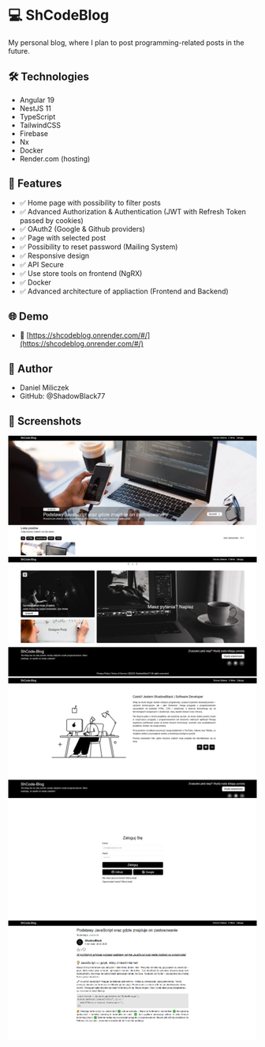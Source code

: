 # 💻 ShCodeBlog

My personal blog, where I plan to post programming-related posts in the future.

## 🛠️ Technologies

- Angular 19
- NestJS 11
- TypeScript
- TailwindCSS
- Firebase
- Nx
- Docker
- Render.com (hosting)

## 🎯 Features

- ✅ Home page with possibility to filter posts
- ✅ Advanced Authorization & Authentication (JWT with Refresh Token passed by cookies)
- ✅ OAuth2 (Google & Github providers)
- ✅ Page with selected post
- ✅ Possibility to reset password (Mailing System)
- ✅ Responsive design
- ✅ API Secure
- ✅ Use store tools on frontend (NgRX)
- ✅ Docker
- ✅ Advanced architecture of appliaction (Frontend and Backend)

## 🌐 Demo
- 🔗 [https://shcodeblog.onrender.com/#/](https://shcodeblog.onrender.com/#/)

## 🧠 Author
- Daniel Miliczek
- GitHub: @ShadowBlack77

## 📸 Screenshots

![Home](./assets/screenshots/homepage.png)
![Features](./assets/screenshots/features.png)
![About](./assets/screenshots/about.png)
![Login](./assets/screenshots/loginpage.png)
![Post](./assets/screenshots/postpage.png)
